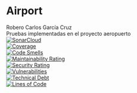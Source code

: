 # Airport
Robero Carlos García Cruz <br>
Pruebas implementadas en el proyecto aeropuerto <br>
[![SonarCloud](https://sonarcloud.io/images/project_badges/sonarcloud-white.svg)](https://sonarcloud.io/summary/new_code?id=robersharkY_Airport) <br>
[![Coverage](https://sonarcloud.io/api/project_badges/measure?project=robersharkY_Airport&metric=coverage)](https://sonarcloud.io/summary/new_code?id=robersharkY_Airport) <br>
[![Code Smells](https://sonarcloud.io/api/project_badges/measure?project=robersharkY_Airport&metric=code_smells)](https://sonarcloud.io/summary/new_code?id=robersharkY_Airport) <br>
[![Maintainability Rating](https://sonarcloud.io/api/project_badges/measure?project=robersharkY_Airport&metric=sqale_rating)](https://sonarcloud.io/summary/new_code?id=robersharkY_Airport) <br>
[![Security Rating](https://sonarcloud.io/api/project_badges/measure?project=robersharkY_Airport&metric=security_rating)](https://sonarcloud.io/summary/new_code?id=robersharkY_Airport) <br>
[![Vulnerabilities](https://sonarcloud.io/api/project_badges/measure?project=robersharkY_Airport&metric=vulnerabilities)](https://sonarcloud.io/summary/new_code?id=robersharkY_Airport) <br>
[![Technical Debt](https://sonarcloud.io/api/project_badges/measure?project=robersharkY_Airport&metric=sqale_index)](https://sonarcloud.io/summary/new_code?id=robersharkY_Airport) <br>
[![Lines of Code](https://sonarcloud.io/api/project_badges/measure?project=robersharkY_Airport&metric=ncloc)](https://sonarcloud.io/summary/new_code?id=robersharkY_Airport) <br>

